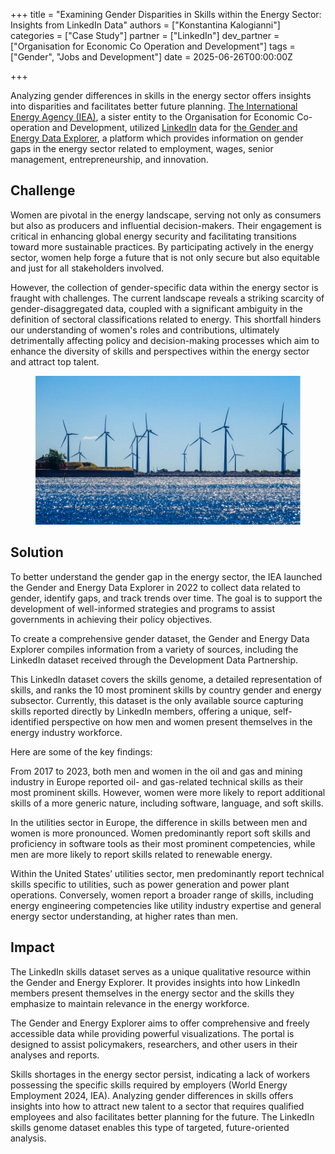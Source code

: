 +++
title = "Examining Gender Disparities in Skills within the Energy Sector: Insights from LinkedIn Data"
authors = ["Konstantina Kalogianni"]
categories = ["Case Study"]
partner = ["LinkedIn"]
dev_partner = ["Organisation for Economic Co Operation and Development"]
tags = ["Gender", "Jobs and Development"]
date = 2025-06-26T00:00:00Z

+++

Analyzing gender differences in skills in the energy sector offers insights into disparities and facilitates better future planning. [The International Energy Agency (IEA)](https://www.oecd.org/en/topics/policy-areas/energy.html), a sister entity to the Organisation for Economic Co-operation and Development, utilized [LinkedIn](https://www.linkedin.com/) data for [the Gender and Energy Data Explorer](https://www.iea.org/data-and-statistics/data-tools/gender-and-energy-data-explorer?Topic=Skills&Indicator=Most+prominent+skills+by+region+and+category), a platform which provides information on gender gaps in the energy sector related to employment, wages, senior management, entrepreneurship, and innovation.



## Challenge

Women are pivotal in the energy landscape, serving not only as consumers but also as producers and influential decision-makers. Their engagement is critical in enhancing global energy security and facilitating transitions toward more sustainable practices. By participating actively in the energy sector, women help forge a future that is not only secure but also equitable and just for all stakeholders involved.

However, the collection of gender-specific data within the energy sector is fraught with challenges. The current landscape reveals a striking scarcity of gender-disaggregated data, coupled with a significant ambiguity in the definition of sectoral classifications related to energy. This shortfall hinders our understanding of women's roles and contributions, ultimately detrimentally affecting policy and decision-making processes which aim to enhance the diversity of skills and perspectives within the energy sector and attract top talent.

<figure align="center">
    <img src="examining-gender-disparities-in-skills-within-the-energy-sector-insights-from-linkedIn-data_thumbnail.png">
</figure>


## Solution

To better understand the gender gap in the energy sector, the IEA launched the Gender and Energy Data Explorer in 2022 to collect data related to gender, identify gaps, and track trends over time. The goal is to support the development of well-informed strategies and programs to assist governments in achieving their policy objectives.

To create a comprehensive gender dataset, the Gender and Energy Data Explorer compiles information from a variety of sources, including the LinkedIn dataset received through the Development Data Partnership.

This LinkedIn dataset covers the skills genome, a detailed representation of skills, and ranks the 10 most prominent skills by country gender and energy subsector. Currently, this dataset is the only available source capturing skills reported directly by LinkedIn members, offering a unique, self-identified perspective on how men and women present themselves in the energy industry workforce. 

Here are some of the key findings:

From 2017 to 2023, both men and women in the oil and gas and mining industry in Europe reported oil- and gas-related technical skills as their most prominent skills. However, women were more likely to report additional skills of a more generic nature, including software, language, and soft skills.

In the utilities sector in Europe, the difference in skills between men and women is more pronounced. Women predominantly report soft skills and proficiency in software tools as their most prominent competencies, while men are more likely to report skills related to renewable energy.

Within the United States’ utilities sector, men predominantly report technical skills specific to utilities, such as power generation and power plant operations. Conversely, women report a broader range of skills, including energy engineering competencies like utility industry expertise and general energy sector understanding, at higher rates than men.


## Impact

The LinkedIn skills dataset serves as a unique qualitative resource within the Gender and Energy Explorer. It provides insights into how LinkedIn members present themselves in the energy sector and the skills they emphasize to maintain relevance in the energy workforce.

The Gender and Energy Explorer aims to offer comprehensive and freely accessible data while providing powerful visualizations. The portal is designed to assist policymakers, researchers, and other users in their analyses and reports.

Skills shortages in the energy sector persist, indicating a lack of workers possessing the specific skills required by employers (World Energy Employment 2024, IEA). Analyzing gender differences in skills offers insights into how to attract new talent to a sector that requires qualified employees and also facilitates better planning for the future. The LinkedIn skills genome dataset enables this type of targeted, future-oriented analysis.




